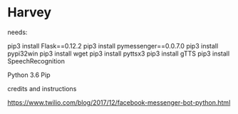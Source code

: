 # Harvey
needs:

pip3 install Flask==0.12.2
pip3 install pymessenger==0.0.7.0
pip3 install pypi32win
pip3 install wget
pip3 install pyttsx3
pip3 install gTTS
pip3 install SpeechRecognition

Python 3.6 
Pip 

credits and instructions

https://www.twilio.com/blog/2017/12/facebook-messenger-bot-python.html